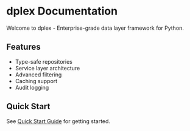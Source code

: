 # dplex Documentation

Welcome to dplex - Enterprise-grade data layer framework for Python.

## Features

- Type-safe repositories
- Service layer architecture  
- Advanced filtering
- Caching support
- Audit logging

## Quick Start

See [Quick Start Guide](quickstart.md) for getting started.
